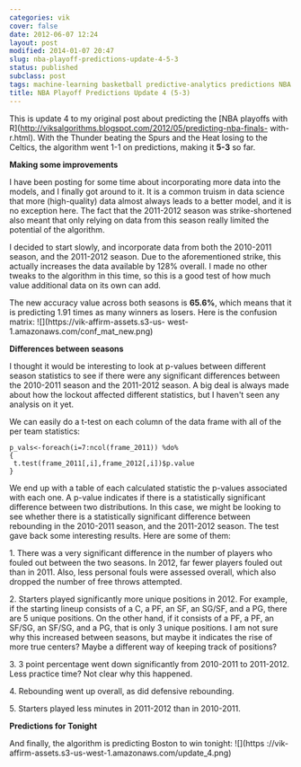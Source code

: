 ```yaml
---
categories: vik
cover: false
date: 2012-06-07 12:24
layout: post
modified: 2014-01-07 20:47
slug: nba-playoff-predictions-update-4-5-3
status: published
subclass: post
tags: machine-learning basketball predictive-analytics predictions NBA ggplot R
title: NBA Playoff Predictions Update 4 (5-3)
---
```


This is update 4 to my original post about predicting the [NBA playoffs with
R](http://viksalgorithms.blogspot.com/2012/05/predicting-nba-finals-
with-r.html). With the Thunder beating the Spurs and the Heat losing to the
Celtics, the algorithm went 1-1 on predictions, making it **5-3** so far.  
  
**Making some improvements**  
  
I have been posting for some time about incorporating more data into the
models, and I finally got around to it. It is a common truism in data science
that more (high-quality) data almost always leads to a better model, and it is
no exception here. The fact that the 2011-2012 season was strike-shortened
also meant that only relying on data from this season really limited the
potential of the algorithm.  
  
I decided to start slowly, and incorporate data from both the 2010-2011
season, and the 2011-2012 season. Due to the aforementioned strike, this
actually increases the data available by 128% overall. I made no other tweaks
to the algorithm in this time, so this is a good test of how much value
additional data on its own can add.  
  
The new accuracy value across both seasons is **65.6%**, which means that it
is predicting 1.91 times as many winners as losers. Here is the confusion
matrix: ![](https://vik-affirm-assets.s3-us-
west-1.amazonaws.com/conf_mat_new.png)  
  
**Differences between seasons**  
  
I thought it would be interesting to look at p-values between different season
statistics to see if there were any significant differences between the
2010-2011 season and the 2011-2012 season. A big deal is always made about how
the lockout affected different statistics, but I haven't seen any analysis on
it yet.  
  
We can easily do a t-test on each column of the data frame with all of the per
team statistics:

    
    
      
    p_vals<-foreach(i=7:ncol(frame_2011)) %do%  
    {  
     t.test(frame_2011[,i],frame_2012[,i])$p.value  
    }  
    

We end up with a table of each calculated statistic the p-values associated
with each one. A p-value indicates if there is a statistically significant
difference between two distributions. In this case, we might be looking to see
whether there is a statistically significant difference between rebounding in
the 2010-2011 season, and the 2011-2012 season. The test gave back some
interesting results. Here are some of them:  
  
1\. There was a very significant difference in the number of players who
fouled out between the two seasons. In 2012, far fewer players fouled out than
in 2011. Also, less personal fouls were assessed overall, which also dropped
the number of free throws attempted.  
  
2\. Starters played significantly more unique positions in 2012. For example,
if the starting lineup consists of a C, a PF, an SF, an SG/SF, and a PG, there
are 5 unique positions. On the other hand, if it consists of a PF, a PF, an
SF/SG, an SF/SG, and a PG, that is only 3 unique positions. I am not sure why
this increased between seasons, but maybe it indicates the rise of more true
centers? Maybe a different way of keeping track of positions?  
  
3\. 3 point percentage went down significantly from 2010-2011 to 2011-2012.
Less practice time? Not clear why this happened.  
  
4\. Rebounding went up overall, as did defensive rebounding.  
  
5\. Starters played less minutes in 2011-2012 than in 2010-2011.  
  
**Predictions for Tonight**  
  
And finally, the algorithm is predicting Boston to win tonight: ![](https
://vik-affirm-assets.s3-us-west-1.amazonaws.com/update_4.png)